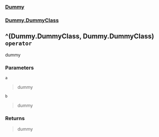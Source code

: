 ### [Dummy](./Dummy.md 'Dummy')
### [Dummy.DummyClass](./Dummy-DummyClass.md 'Dummy.DummyClass')
## ^(Dummy.DummyClass, Dummy.DummyClass) `operator`
dummy
### Parameters

<a name='Dummy-DummyClass-op_ExclusiveOr(Dummy-DummyClass- Dummy-DummyClass)-a'></a>
`a`
>dummy

<a name='Dummy-DummyClass-op_ExclusiveOr(Dummy-DummyClass- Dummy-DummyClass)-b'></a>
`b`
>dummy
### Returns
>dummy
